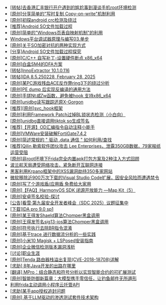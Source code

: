 + [[转帖]去香港汇丰银行开户遇到的尴尬事到漫谈手机root环境检测](https://bbs.kanxue.com/thread-285754.htm)
+ [[原创]分享简单的"写时复制 Copy-on-write"机制利用](https://bbs.kanxue.com/thread-285331.htm)
+ [[原创]初探android crc检测及绕过](https://bbs.kanxue.com/thread-285790.htm)
+ [[推荐]Android SO文件加载过程](https://bbs.kanxue.com/thread-285818.htm)
+ [[原创]简单的"Windows页表自映射机制"的利用](https://bbs.kanxue.com/thread-285332.htm)
+ [Windows平台调试器原理与编写03.单步](https://bbs.kanxue.com/thread-285834.htm)
+ [[原创]关于SO加密对抗的两种实现方式](https://bbs.kanxue.com/thread-285650.htm)
+ [[分享]Android  SO文件加载过程探究](https://bbs.kanxue.com/thread-285788.htm)
+ [[原创]C/C++ 自写补丁-设置硬件断点 x86_x64](https://bbs.kanxue.com/thread-283839.htm)
+ [[原创]白盒SM4的DFA方案](https://bbs.kanxue.com/thread-285292.htm)
+ [[转帖]InnoExtractor 10.1.0.116](https://bbs.kanxue.com/thread-285835.htm)
+ [[转帖]IDA 8.5.250228, February 28, 2025](https://bbs.kanxue.com/thread-285796.htm)
+ [[原创]某PC游戏残血ACE反作弊ring3下的绕过分析](https://bbs.kanxue.com/thread-284667.htm)
+ [[原创]PE dump 后实现反编译的通用方法](https://bbs.kanxue.com/thread-284958.htm)
+ [[原创]手搓Nt*或Zw*函数，避免被hook 支持x86_x64](https://bbs.kanxue.com/thread-284264.htm)
+ [[原创]unidbg读写跟踪还原X-Gorgon](https://bbs.kanxue.com/thread-285586.htm)
+ [[推荐][原创]svc_hook框架](https://bbs.kanxue.com/thread-284713.htm)
+ [[原创]利用Framework Patch过掉BL锁状态检测（小白向）](https://bbs.kanxue.com/thread-282541.htm)
+ [[原创]unidbg直接调用tiktok so生成签名](https://bbs.kanxue.com/thread-285623.htm)
+ [[推荐]【开源】OD汇编指令自动注释小能手](https://bbs.kanxue.com/thread-284663.htm)
+ [[原创]VMWare安装破解FortiGate7.4.2](https://bbs.kanxue.com/thread-284794.htm)
+ [[原创]简述常规的 " 驱动 .data 通信 " 如何利用/查找](https://bbs.kanxue.com/thread-285348.htm)
+ [[推荐]Qilin 勒索软件团伙攻击 Lee Enterprises，泄露350GB数据，79家报纸运营受阻](https://bbs.kanxue.com/thread-285836.htm)
+ [[原创]非root环境下Frida完全内置apk打包方案及2种注入方式回顾](https://bbs.kanxue.com/thread-284482.htm)
+ [波兰航天局遭受网络攻击，紧急断开互联网连接](https://bbs.kanxue.com/thread-285843.htm)
+ [黑客利用Krpano框架中的XSS漏洞劫持350多家网站](https://bbs.kanxue.com/thread-285842.htm)
+ [微软移除近900万次下载的Visual Studio Code扩展，因安全风险而遭遇禁令](https://bbs.kanxue.com/thread-285841.htm)
+ [[原创]写了个游戏盾/应用盾 免费给大家用](https://bbs.kanxue.com/thread-284616.htm)
+ [[原创]【FAQ】HarmonyOS SDK 闭源开放能力 —Map Kit（5）](https://bbs.kanxue.com/thread-285840.htm)
+ [[原创]安卓签名校验-探讨](https://bbs.kanxue.com/thread-285647.htm)
+ [[公告]看雪·第九届安全开发者峰会（SDC 2025）议题征集中](https://bbs.kanxue.com/thread-285672.htm)
+ [[下载]IDA pro 9.0 sp1](https://bbs.kanxue.com/thread-285234.htm)
+ [[原创]某王得发Shaeld算法Chomper黑盒调用](https://bbs.kanxue.com/thread-285705.htm)
+ [[原创]王得发签名sig13-ios算法Chomper黑盒调用](https://bbs.kanxue.com/thread-285666.htm)
+ [[原创]符号执行去除BR指令混淆](https://bbs.kanxue.com/thread-280737.htm)
+ [[原创]基于trace 进行数据流分析的一些实践](https://bbs.kanxue.com/thread-285243.htm)
+ [[原创]小米10 Magisk + LSPosed安装指南](https://bbs.kanxue.com/thread-285114.htm)
+ [[原创]企业微信检测版本漏洞浅析](https://bbs.kanxue.com/thread-284796.htm)
+ [[讨论]职业生涯](https://bbs.kanxue.com/thread-285691.htm)
+ [[原创]Tenda 路由器栈溢出复现(CVE-2018-18708)详解](https://bbs.kanxue.com/thread-282340.htm)
+ [[求助] 8年Java开发的出路在哪里](https://bbs.kanxue.com/thread-285107.htm)
+ [[翻译] MPro：结合静态和符号分析以实现智能合约的可扩展测试](https://bbs.kanxue.com/thread-285849.htm)
+ [[原创]智能防御新篇章：大模型携手零信任，让钓鱼邮件无所遁形](https://bbs.kanxue.com/thread-285848.htm)
+ [利用frida主动调用小程序云托管API](https://bbs.kanxue.com/thread-284878.htm)
+ [[求助]某手app授权追封问题](https://bbs.kanxue.com/thread-285851.htm)
+ [[原创] 基于LLM驱动的渗透测试套件技术架构](https://bbs.kanxue.com/thread-285850.htm)
